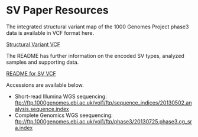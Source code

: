 SV Paper Resources
==================

The integrated structural variant map of the 1000 Genomes Project phase3 data is available in VCF format here.

[Structural Variant VCF](ftp://ftp.1000genomes.ebi.ac.uk/vol1/ftp/phase3/integrated_sv_map/)

The README has further information on the encoded SV types, analyzed samples and supporting data.

[README for SV VCF](ftp://ftp.1000genomes.ebi.ac.uk/vol1/ftp/phase3/integrated_sv_map/README_phase3_sv_callset_20150224.txt)

Accessions are available below.

* Short-read Illumina WGS sequencing: ftp://ftp.1000genomes.ebi.ac.uk/vol1/ftp/sequence_indices/20130502.analysis.sequence.index
* Complete Genomics WGS seequencing: ftp://ftp.1000genomes.ebi.ac.uk/vol1/ftp/phase3/20130725.phase3.cg_sra.index



